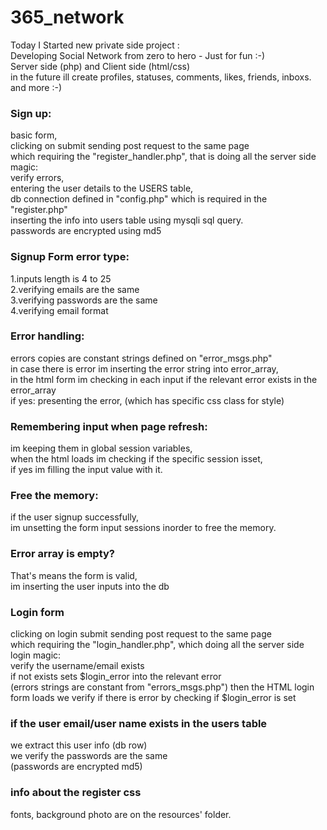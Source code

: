 # 365_network

Today I Started new private side project : <br>
Developing Social Network from zero to hero - Just for fun :-) <br>
Server side (php) and Client side (html/css) <br>
in the future ill create profiles, statuses, comments, likes, friends, inboxs. and more :-)


<h3>Sign up:</h3>
basic form, <br>
clicking on submit sending post request to the same page <br>
which requiring the "register_handler.php", that is doing all the server side magic: <br>
verify errors, <br>
entering the user details to the USERS table, <br>
db connection defined in "config.php" which is required in the "register.php" <br>
inserting the info into users table using mysqli sql query. <br>
passwords are encrypted using md5 <br>


<h3>Signup Form error type:</h3>
1.inputs length is 4 to 25 <br>
2.verifying emails are the same <br>
3.verifying passwords are the same <br>
4.verifying email format <br>


<h3>Error handling:</h3>
errors copies are constant strings defined on "error_msgs.php" <br>
in case there is error im inserting the error string into error_array, <br>
in the html form im checking in each input if the relevant error exists in the error_array <br>
if yes: presenting the error, (which has specific css class for style) <br>


<h3>Remembering input when page refresh:</h3>
im keeping them in global session variables,  <br>
when the html loads im checking if the specific session isset, <br>
if yes im filling the input value with it. <br>


<h3>Free the memory:</h3>
if the user signup successfully, <br>
im unsetting the form input sessions inorder to free the memory.  <br>


<h3>Error array is empty?</h3>
That's means the form is valid, <br>
im inserting the user inputs into the db <br>

<h3>Login form </h3>
clicking on login submit sending post request to the same page <br>
which requiring the "login_handler.php", which doing all the server side login magic: <br>
verify the username/email exists <br>
if not exists sets $login_error into the relevant error <br>
(errors strings are constant from "errors_msgs.php")
then the HTML login form loads we verify if there is error by checking if $login_error is set <br>

<h3> if the user email/user name exists in the users table</h3>
we extract this user info (db row)<br>
we verify the passwords are the same<br>
(passwords are encrypted md5) <br>

<h3>info about the register css</h3>
fonts, background photo are on the resources' folder. <br>